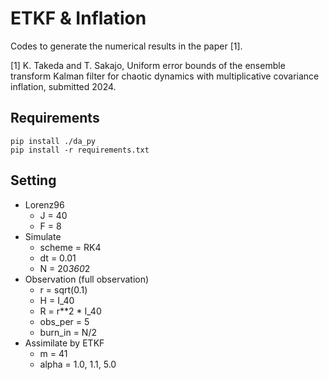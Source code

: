 # ETKF & Inflation
Codes to generate the numerical results in the paper [1].

[1] K. Takeda and T. Sakajo, Uniform error bounds of the ensemble transform Kalman filter for chaotic dynamics with multiplicative covariance inflation, submitted 2024.

## Requirements
```
pip install ./da_py
pip install -r requirements.txt
```

## Setting
- Lorenz96
  - J = 40
  - F = 8
- Simulate
  - scheme = RK4
  - dt = 0.01
  - N = 20*360*2
- Observation (full observation)
  - r = sqrt(0.1)
  - H = I_40
  - R = r**2 * I_40
  - obs_per = 5
  - burn_in = N/2
- Assimilate by ETKF
    - m = 41
    - alpha = 1.0, 1.1, 5.0